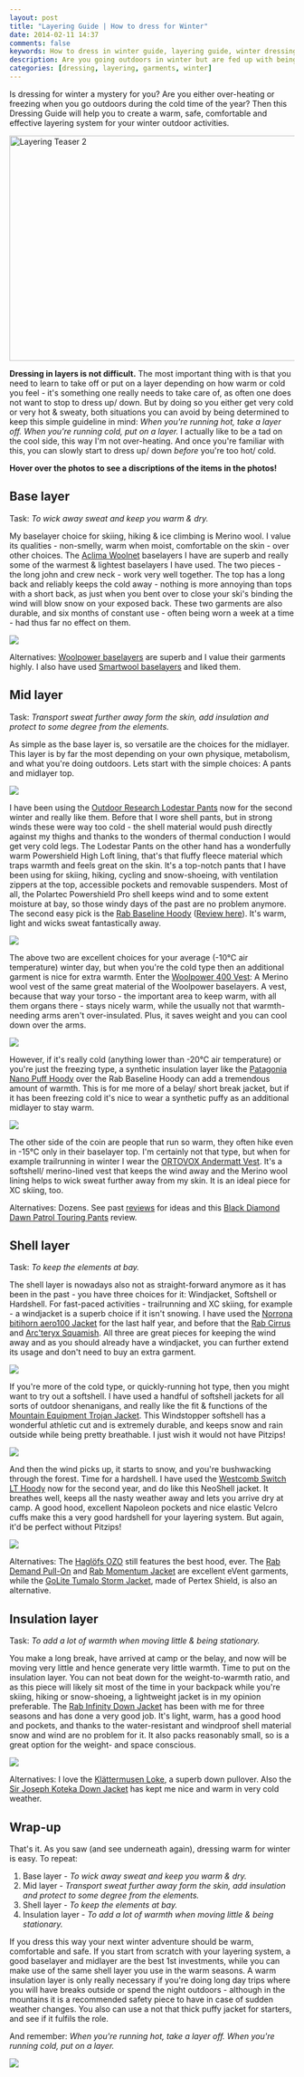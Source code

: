 ```yaml
---
layout: post
title: "Layering Guide | How to dress for Winter"
date: 2014-02-11 14:37
comments: false
keywords: How to dress in winter guide, layering guide, winter dressing
description: Are you going outdoors in winter but are fed up with being cold? Learn how to dress effectively for winter outdoor activities!
categories: [dressing, layering, garments, winter]
---
```


Is dressing for winter a mystery for you? Are you either over-heating or freezing when you go outdoors during the cold time of the year? Then this Dressing Guide will help you to create a warm, safe, comfortable and effective layering system for your winter outdoor activities. 

<a href="http://www.flickr.com/photos/hendrikmorkel/12436803535/" title="Layering Teaser"><img src="http://farm6.staticflickr.com/5479/12436803535_f397e7fa39_b.jpg" width="1024" height="398" alt="Layering Teaser 2"></a>

<!-- more -->

**Dressing in layers is not difficult.** The most important thing with is that you need to learn to take off or put on a layer depending on how warm or cold you feel - it's something one really needs to take care of, as often one does not want to stop to dress up/ down. But by doing so you either get very cold or very hot & sweaty, both situations you can avoid by being determined to keep this simple guideline in mind: *When you're running hot, take a layer off. When you're running cold, put on a layer.* I actually like to be a tad on the cool side, this way I'm not over-heating. And once you're familiar with this, you can slowly start to dress up/ down *before* you're too hot/ cold.

**Hover over the photos to see a discriptions of the items in the photos!**

## Base layer

Task: *To wick away sweat and keep you warm & dry.*

My baselayer choice for skiing, hiking & ice climbing is Merino wool. I value its qualities - non-smelly, warm when moist, comfortable on the skin - over other choices. The [Aclima Woolnet](http://www.partioaitta.fi/tuotehaku/aclima) baselayers I have are superb and really some of the warmest & lightest baselayers I have used. The two pieces - the long john and crew neck - work very well together. The top has a long back and reliably keeps the cold away - nothing is more annoying than tops with a short back, as just when you bent over to close your ski's binding the wind will blow snow on your exposed back. These two garments are also durable, and six months of constant use - often being worn a week at a time - had thus far no effect on them.

<img style="max-width:100%" src="//cdn.thinglink.me/api/image/489465133949517824/1024/10/scaletowidth#tl-489465133949517824;1043138249" /><script async charset="utf-8" src="//cdn.thinglink.me/jse/embed.js"></script>

Alternatives: [Woolpower baselayers](http://hikinginfinland.com/2010/02/gear-talk-woolpower-merino-awesomeness.html) are superb and I value their garments highly. I also have used [Smartwool baselayers](http://hikinginfinland.com/2009/09/gear-talk-smartwool-microweight-zip-t-bottoms-initial-review.html) and liked them. 

## Mid layer

Task: *Transport sweat further away form the skin, add insulation and protect to some degree from the elements.*

As simple as the base layer is, so versatile are the choices for the midlayer. This layer is by far the most depending on your own physique, metabolism, and what you're doing outdoors. Lets start with the simple choices: A pants and midlayer top.

<img style="max-width:100%" src="//cdn.thinglink.me/api/image/489465124558471168/1024/10/scaletowidth#tl-489465124558471168;1043138249" /><script async charset="utf-8" src="//cdn.thinglink.me/jse/embed.js"></script>

I have been using the [Outdoor Research Lodestar Pants](http://bit.ly/1iRkzXC) now for the second winter and really like them. Before that I wore shell pants, but in strong winds these were way too cold - the shell material would push directly against my thighs and thanks to the wonders of thermal conduction I would get very cold legs. The Lodestar Pants on the other hand has a wonderfully warm Powershield High Loft lining, that's that fluffy fleece material which traps warmth and feels great on the skin. It's a top-notch pants that I have been using for skiing, hiking, cycling and snow-shoeing, with ventilation zippers at the top, accessible pockets and removable suspenders. Most of all, the Polartec Powershield Pro shell keeps wind and to some extent moisture at bay, so those windy days of the past are no problem anymore. The second easy pick is the [Rab Baseline Hoody](http://rab.uk.com/products/mens-clothing/baselayer/baseline-hoodie.html) ([Review here](http://hikinginfinland.com/2012/11/hoodylicious.html)). It's warm, light and wicks sweat fantastically away.

<img style="max-width:100%" src="//cdn.thinglink.me/api/image/489465141834809344/1024/10/scaletowidth#tl-489465141834809344;1043138249" /><script async charset="utf-8" src="//cdn.thinglink.me/jse/embed.js"></script>

The above two are excellent choices for your average (-10°C air temperature) winter day, but when you're the cold type then an additional garment is nice for extra warmth. Enter the [Woolpower 400 Vest](http://bit.ly/1eJMrhR): A Merino wool vest of the same great material of the Woolpower baselayers. A vest, because that way your torso - the important area to keep warm, with all them organs there - stays nicely warm, while the usually not that warmth-needing arms aren't over-insulated. Plus, it saves weight and you can cool down over the arms.

<img style="max-width:100%" src="//cdn.thinglink.me/api/image/489465136717758464/1024/10/scaletowidth#tl-489465136717758464;1043138249" /><script async charset="utf-8" src="//cdn.thinglink.me/jse/embed.js"></script>

However, if it's really cold (anything lower than -20°C air temperature) or you're just the freezing type, a synthetic insulation layer like the [Patagonia Nano Puff Hoody](http://bit.ly/1cp8TXG) over the Rab Baseline Hoody can add a tremendous amount of warmth. This is for me more of a belay/ short break jacket, but if it has been freezing cold it's nice to wear a synthetic puffy as an additional midlayer to stay warm.

<img style="max-width:100%" src="//cdn.thinglink.me/api/image/489465106309054464/1024/10/scaletowidth#tl-489465106309054464;1043138249" /><script async charset="utf-8" src="//cdn.thinglink.me/jse/embed.js"></script>

The other side of the coin are people that run so warm, they often hike even in -15°C only in their baselayer top. I'm certainly not that type, but when for example trailrunning in winter I wear the [ORTOVOX Andermatt Vest](http://www.bergzeit.de/ortovox-andermatt-vest-blue-ocean-gr-s/?pid=81). It's a softshell/ merino-lined vest that keeps the wind away and the Merino wool lining helps to wick sweat further away from my skin. It is an ideal piece for XC skiing, too. 

Alternatives: Dozens. See past [reviews](http://hikinginfinland.com/gear-reviews/) for ideas and this [Black Diamond Dawn Patrol Touring Pants](http://www.bergzeit.de/magazin/black-diamond-dawn-patrol-pants-test/?pid=81) review.

## Shell layer

Task: *To keep the elements at bay.*

The shell layer is nowadays also not as straight-forward anymore as it has been in the past - you have three choices for it: Windjacket, Softshell or Hardshell. For fast-paced activities - trailrunning and XC skiing, for example - a windjacket is a superb choice if it isn't snowing. I have used the [Norrona bitihorn aero100 Jacket](https://www.norrona.com/en-GB/Products/4326-12/3440/bitihorn-aero100-jacket-m/) for the last half year, and before that the [Rab Cirrus](http://hikinginfinland.com/2011/09/rab-cirrus-wind-top.html) and [Arc'teryx Squamish](http://hikinginfinland.com/2010/07/arc-teryx-squamish-hoody-first-look.html). All three are great pieces for keeping the wind away and as you should already have a windjacket, you can further extend its usage and don't need to buy an extra garment.

<img style="max-width:100%" src="//cdn.thinglink.me/api/image/489476046127628288/1024/10/scaletowidth#tl-489476046127628288;1043138249" /><script async charset="utf-8" src="//cdn.thinglink.me/jse/embed.js"></script>

If you're more of the cold type, or quickly-running hot type, then you might want to try out a softshell. I have used a handful of softshell jackets for all sorts of outdoor shenanigans, and really like the fit & functions of the [Mountain Equipment Trojan Jacket](http://www.bergzeit.de/mountain-equipment-trojan-hooded-jacke-nautilus-gr-s/?pid=81). This Windstopper softshell has a wonderful athletic cut and is extremely durable, and keeps snow and rain outside while being pretty breathable. I just wish it would not have Pitzips!

<img style="max-width:100%" src="//cdn.thinglink.me/api/image/489476051315982336/1024/10/scaletowidth#tl-489476051315982336;1043138249" /><script async charset="utf-8" src="//cdn.thinglink.me/jse/embed.js"></script>

And then the wind picks up, it starts to snow, and you're bushwacking through the forest. Time for a hardshell. I have used the [Westcomb Switch LT Hoody](http://www.outdoorline.sk/en/176-westcomb-switch-lt-hoody-jacket.html) now for the second year, and do like this NeoShell jacket. It breathes well, keeps all the nasty weather away and lets you arrive dry at camp. A good hood, excellent Napoleon pockets and nice elastic Velcro cuffs make this a very good hardshell for your layering system. But again, it'd be perfect without Pitzips!

<img style="max-width:100%" src="//cdn.thinglink.me/api/image/489465138617778176/1024/10/scaletowidth#tl-489465138617778176;1043138249" /><script async charset="utf-8" src="//cdn.thinglink.me/jse/embed.js"></script>

Alternatives: The [Haglöfs OZO](http://hikinginfinland.com/2010/12/hagl-fs-ozo-pullover-review.html) still features the best hood, ever. The [Rab Demand Pull-On](http://hikinginfinland.com/2010/11/rab-demand-pull-on-review.html) and [Rab Momentum Jacket](http://hikinginfinland.com/2009/11/gear-talk-rab-momentum-jacket-drillium-pants.html) are excellent eVent garments, while the [GoLite Tumalo Storm Jacket](http://hikinginfinland.com/2011/04/golite-tumalo-storm-jacket-pants.html), made of Pertex Shield, is also an alternative.

## Insulation layer

Task: *To add a lot of warmth when moving little & being stationary.*

You make a long break, have arrived at camp or the belay, and now will be moving very little and hence generate very little warmth. Time to put on the insulation layer. You can not beat down for the weight-to-warmth ratio, and as this piece will likely sit most of the time in your backpack while you're skiing, hiking or snow-shoeing, a lightweight jacket is in my opinion preferable. The [Rab Infinity Down Jacket](http://bit.ly/1lWAMzZ) has been with me for three seasons and has done a very good job. It's light, warm, has a good hood and pockets, and thanks to the water-resistant and windproof shell material snow and wind are no problem for it. It also packs reasonably small, so is a great option for the weight- and space conscious.

<img style="max-width:100%" src="//cdn.thinglink.me/api/image/489476030344462337/1024/10/scaletowidth#tl-489476030344462337;1043138249" /><script async charset="utf-8" src="//cdn.thinglink.me/jse/embed.js"></script>

Alternatives: I love the [Klättermusen Loke](http://hikinginfinland.com/2010/11/kl-ttermusen-loke-review.html), a superb down pullover. Also the [Sir Joseph Koteka Down Jacket](http://hikinginfinland.com/2011/04/sir-joseph-koteka-down-jacket.html) has kept me nice and warm in very cold weather.

## Wrap-up

That's it. As you saw (and see underneath again), dressing warm for winter is easy. To repeat:

1. Base layer - *To wick away sweat and keep you warm & dry.*
2. Mid layer - *Transport sweat further away form the skin, add insulation and protect to some degree from the elements.*
3. Shell layer - *To keep the elements at bay.*
4. Insulation layer - *To add a lot of warmth when moving little & being stationary.*

If you dress this way your next winter adventure should be warm, comfortable and safe. If you start from scratch with your layering system, a good baselayer and midlayer are the best 1st investments, while you can make use of the same shell layer you use in the warm seasons. A warm insulation layer is only really necessary if you're doing long day trips where you will have breaks outside or spend the night outdoors - although in the mountains it is a recommended safety piece to have in case of sudden weather changes. You also can use a not that thick puffy jacket for starters, and see if it fulfils the role.

And remember: *When you're running hot, take a layer off. When you're running cold, put on a layer.*

<img style="max-width:100%" src="//cdn.thinglink.me/api/image/489776921320620032/1024/10/scaletowidth#tl-489776921320620032;1043138249" /><script async charset="utf-8" src="//cdn.thinglink.me/jse/embed.js"></script>
